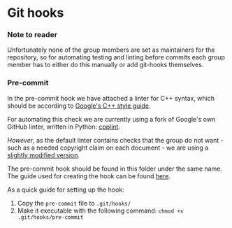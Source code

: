 # Git hooks

### Note to reader

Unfortunately none of the group members are set as maintainers for the repository, so for automating testing and linting before commits each group member has to either do this manually or add git-hooks themselves.


### Pre-commit

In the pre-commit hook we have attached a linter for C++ syntax, which should be according to [Google's C++ style guide](http://google.github.io/styleguide/cppguide.html).

For automating this check we are currently using a fork of Google's own GitHub linter, written in Python: [cpplint](https://github.com/cpplint/cpplint). 

*However*, as the default linter contains checks that the group do not want - such as a needed copyright claim on each document - we are using a [slightly modified version](https://github.com/c00k133/cpplint).

The pre-commit hook should be found in this folder under the same name. 
The guide used for creating the hook can be found [here](https://medium.com/@shettyrahul8june/how-to-run-eslint-using-pre-commit-hook-25984fbce17e).

As a quick guide for setting up the hook:
1. Copy the `pre-commit` file to `.git/hooks/`
2. Make it executable with the following command: `chmod +x .git/hooks/pre-commit`
